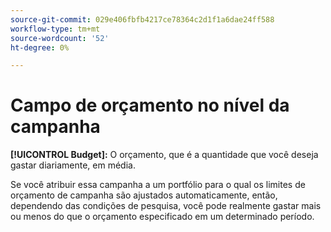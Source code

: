 ```yaml
---
source-git-commit: 029e406fbfb4217ce78364c2d1f1a6dae24ff588
workflow-type: tm+mt
source-wordcount: '52'
ht-degree: 0%

---
```

# Campo de orçamento no nível da campanha

**[!UICONTROL Budget]:** O orçamento, que é a quantidade que você deseja gastar diariamente, em média.

Se você atribuir essa campanha a um portfólio para o qual os limites de orçamento de campanha são ajustados automaticamente, então, dependendo das condições de pesquisa, você pode realmente gastar mais ou menos do que o orçamento especificado em um determinado período.
